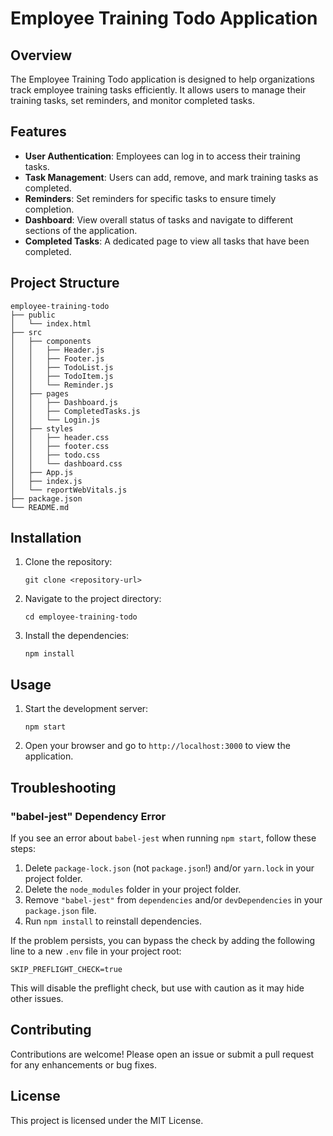 # Employee Training Todo Application

## Overview

The Employee Training Todo application is designed to help organizations track employee training tasks efficiently. It allows users to manage their training tasks, set reminders, and monitor completed tasks.

## Features

- **User Authentication**: Employees can log in to access their training tasks.
- **Task Management**: Users can add, remove, and mark training tasks as completed.
- **Reminders**: Set reminders for specific tasks to ensure timely completion.
- **Dashboard**: View overall status of tasks and navigate to different sections of the application.
- **Completed Tasks**: A dedicated page to view all tasks that have been completed.

## Project Structure

```
employee-training-todo
├── public
│   └── index.html
├── src
│   ├── components
│   │   ├── Header.js
│   │   ├── Footer.js
│   │   ├── TodoList.js
│   │   ├── TodoItem.js
│   │   └── Reminder.js
│   ├── pages
│   │   ├── Dashboard.js
│   │   ├── CompletedTasks.js
│   │   └── Login.js
│   ├── styles
│   │   ├── header.css
│   │   ├── footer.css
│   │   ├── todo.css
│   │   └── dashboard.css
│   ├── App.js
│   ├── index.js
│   └── reportWebVitals.js
├── package.json
└── README.md
```

## Installation

1. Clone the repository:
   ```
   git clone <repository-url>
   ```
2. Navigate to the project directory:
   ```
   cd employee-training-todo
   ```
3. Install the dependencies:
   ```
   npm install
   ```

## Usage

1. Start the development server:
   ```
   npm start
   ```
2. Open your browser and go to `http://localhost:3000` to view the application.

## Troubleshooting

### "babel-jest" Dependency Error

If you see an error about `babel-jest` when running `npm start`, follow these steps:

1. Delete `package-lock.json` (not `package.json`!) and/or `yarn.lock` in your project folder.
2. Delete the `node_modules` folder in your project folder.
3. Remove `"babel-jest"` from `dependencies` and/or `devDependencies` in your `package.json` file.
4. Run `npm install` to reinstall dependencies.

If the problem persists, you can bypass the check by adding the following line to a new `.env` file in your project root:

```
SKIP_PREFLIGHT_CHECK=true
```

This will disable the preflight check, but use with caution as it may hide other issues.

## Contributing

Contributions are welcome! Please open an issue or submit a pull request for any enhancements or bug fixes.

## License

This project is licensed under the MIT License.
